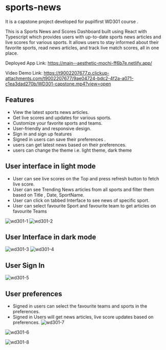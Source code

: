# sports-news
It is a capstone project developed for pupilfirst WD301 course . 

This is a Sports News and Scores Dashboard built using React with Typescript which provides users with up-to-date sports news articles and live scores for various sports. It allows users to stay informed about their favorite sports, read news articles, and track live match scores, all in one place.

Deployed App Link: https://main--aesthetic-mochi-ff6b7e.netlify.app/

Video Demo Link: https://t9002207677.p.clickup-attachments.com/t9002207677/9ae04724-bdc2-4f2a-a071-c1ea3dad270b/WD301-capstone.mp4?view=open

## Features

- View the latest sports news articles.
- Get live scores and updates for various sports.
- Customize your favorite sports and teams.
- User-friendly and responsive design.
- Sign in and sign up features
- Signed in users can save their preferences .
- users can get latest news based on their preferences.
- users can change the theme i.e. light theme, dark theme

## User interface in light mode
- User can see live scores on the Top and press refresh button to fetch live score.
- User can see Trending News articles from all sports and filter them based on Title , Date, SportName.
- User can click on tabbed Interface to see news of specific sport.
- User can select favourite Sport and favourite team to get articles on favourite Teams
  
![wd301-1](https://github.com/shylesharepelly/sports-news/assets/66762947/1683906f-e222-4c3a-b383-739e8540f340)
![wd301-2](https://github.com/shylesharepelly/sports-news/assets/66762947/ae5686fa-fcf9-4864-bc1b-4563f6f60f00)

## User Interface in dark mode
![wd301-3](https://github.com/shylesharepelly/sports-news/assets/66762947/bad68f7c-d52a-44ae-ae72-1a6dcf2e81b1)
![wd301-4](https://github.com/shylesharepelly/sports-news/assets/66762947/c38f5a40-e38c-4375-a527-21a9643058a3)


## User Sign In 
![wd301-5](https://github.com/shylesharepelly/sports-news/assets/66762947/c4901e8b-31fd-4c78-9d41-d40226af9050)

## User preferences
- Signed in users can select the favourite teams and sports in the preferences.
- Signed in Users will get news articles, live score updates based on preferences.
![wd301-7](https://github.com/shylesharepelly/sports-news/assets/66762947/6b477b5e-7ca3-4b8e-81c9-1777896a972b)

![wd301-6](https://github.com/shylesharepelly/sports-news/assets/66762947/9000e92b-3733-4cdc-a9a9-c4de8c75b123)

![wd301-8](https://github.com/shylesharepelly/sports-news/assets/66762947/a231e727-a86b-4d47-819c-7d085984cfe1)
